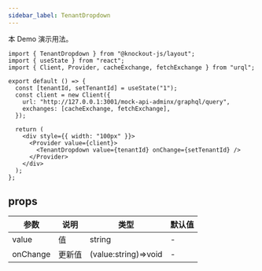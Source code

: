 ```yaml
---
sidebar_label: TenantDropdown
---
```


本 Demo 演示用法。

```tsx preview
import { TenantDropdown } from "@knockout-js/layout";
import { useState } from "react";
import { Client, Provider, cacheExchange, fetchExchange } from "urql";

export default () => {
  const [tenantId, setTenantId] = useState("1");
  const client = new Client({
    url: "http://127.0.0.1:3001/mock-api-adminx/graphql/query",
    exchanges: [cacheExchange, fetchExchange],
  });

  return (
    <div style={{ width: "100px" }}>
      <Provider value={client}>
        <TenantDropdown value={tenantId} onChange={setTenantId} />
      </Provider>
    </div>
  );
};
```

## props

| 参数     | 说明   | 类型                 | 默认值 |
| -------- | ------ | -------------------- | ------ |
| value    | 值     | string               | -      |
| onChange | 更新值 | (value:string)=>void | -      |
